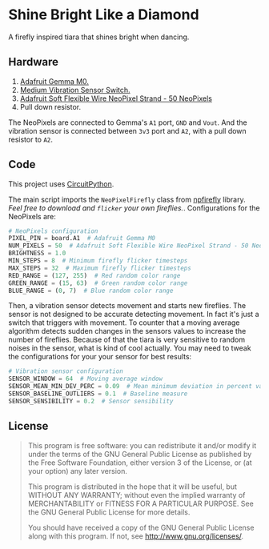 # Shine Bright Like a Diamond

A firefly inspired tiara that shines bright when dancing.

## Hardware

1. [Adafruit Gemma M0.](https://www.adafruit.com/product/3501)
2. [Medium Vibration Sensor Switch.](https://www.adafruit.com/product/3501)
3. [Adafruit Soft Flexible Wire NeoPixel Strand - 50 NeoPixels](https://www.adafruit.com/product/4560)
4. Pull down resistor.

The NeoPixels are connected to Gemma's `A1` port, `GND` and `Vout`.
And the vibration sensor is connected between `3v3` port and `A2`, with
a pull down resistor to `A2`.

## Code

This project uses [CircuitPython](https://circuitpython.org/).

The main script imports the `NeoPixelFirefly` class from
[npfirefly](npfirefly.py) library. _Feel
free to download and `flicker` your own fireflies._. Configurations
for the NeoPixels are:

```python
# NeoPixels configuration
PIXEL_PIN = board.A1  # Adafruit Gemma M0
NUM_PIXELS = 50  # Adafruit Soft Flexible Wire NeoPixel Strand - 50 NeoPixels
BRIGHTNESS = 1.0
MIN_STEPS = 8  # Minimum firefly flicker timesteps
MAX_STEPS = 32  # Maximum firefly flicker timesteps
RED_RANGE = (127, 255)  # Red random color range
GREEN_RANGE = (15, 63)  # Green random color range
BLUE_RANGE = (0, 7)  # Blue random color range
```

Then, a vibration sensor detects movement and starts new fireflies. The
sensor is not designed to be accurate detecting movement. In fact it's
just a switch that triggers with movement. To counter that a moving
average algorithm detects sudden changes in the sensors values to
increase the number of fireflies. Because of that the tiara is very
sensitive to random noises in the sensor, what is kind of cool actually.
You may need to tweak the configurations for your your sensor for best
results:

```python
# Vibration sensor configuration
SENSOR_WINDOW = 64  # Moving average window
SENSOR_MEAN_MIN_DEV_PERC = 0.09  # Mean minimum deviation in percent value
SENSOR_BASELINE_OUTLIERS = 0.1  # Baseline measure
SENSOR_SENSIBILITY = 0.2  # Sensor sensibility
```

## License

> This program is free software: you can redistribute it and/or modify it under the terms of the GNU General Public License as published by the Free Software Foundation, either version 3 of the License, or (at your option) any later version.
>
> This program is distributed in the hope that it will be useful, but WITHOUT ANY WARRANTY; without even the implied warranty of MERCHANTABILITY or FITNESS FOR A PARTICULAR PURPOSE. See the GNU General Public License for more details.
>
> You should have received a copy of the GNU General Public License along with this program. If not, see http://www.gnu.org/licenses/.
